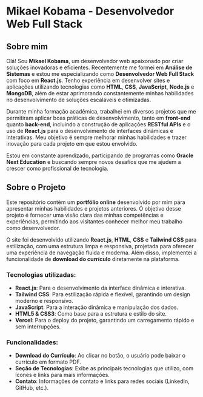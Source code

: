 # Mikael Kobama - Desenvolvedor Web Full Stack

## Sobre mim

Olá! Sou **Mikael Kobama**, um desenvolvedor web apaixonado por criar soluções inovadoras e eficientes. Recentemente me formei em **Análise de Sistemas** e estou me especializando como **Desenvolvedor Web Full Stack** com foco em **React.js**. Tenho experiência em desenvolver sites e aplicações utilizando tecnologias como **HTML**, **CSS**, **JavaScript**, **Node.js** e **MongoDB**, além de estar aprimorando constantemente minhas habilidades no desenvolvimento de soluções escaláveis e otimizadas.

Durante minha formação acadêmica, trabalhei em diversos projetos que me permitiram aplicar boas práticas de desenvolvimento, tanto em **front-end** quanto **back-end**, incluindo a construção de aplicações **RESTful APIs** e o uso de **React.js** para o desenvolvimento de interfaces dinâmicas e interativas. Meu objetivo é sempre melhorar minhas habilidades e trazer inovação para cada projeto em que estou envolvido.

Estou em constante aprendizado, participando de programas como **Oracle Next Education** e buscando sempre novos desafios que me ajudem a crescer como profissional de tecnologia.

## Sobre o Projeto

Este repositório contém um **portfólio online** desenvolvido por mim para apresentar minhas habilidades e projetos anteriores. O objetivo desse projeto é fornecer uma visão clara das minhas competências e experiências, permitindo aos visitantes conhecer melhor meu trabalho como desenvolvedor.

O site foi desenvolvido utilizando **React.js**, **HTML**, **CSS** e **Tailwind CSS** para estilização, com uma estrutura limpa e responsiva, projetada para oferecer uma experiência de navegação fluida e moderna. Além disso, implementei a funcionalidade de **download do currículo** diretamente na plataforma.

### Tecnologias utilizadas:

- **React.js**: Para o desenvolvimento da interface dinâmica e interativa.
- **Tailwind CSS**: Para estilização rápida e flexível, garantindo um design moderno e responsivo.
- **JavaScript**: Para a interação dinâmica e manipulação dos dados.
- **HTML5 & CSS3**: Como base para a estrutura e estilo do site.
- **Vercel**: Para o deploy do projeto, garantindo um carregamento rápido e sem interrupções.

### Funcionalidades:

- **Download do Currículo**: Ao clicar no botão, o usuário pode baixar o currículo em formato PDF.
- **Seção de Tecnologias**: Exibe as principais tecnologias que utilizo, com ícones e links para mais informações.
- **Contato**: Informações de contato e links para redes sociais (LinkedIn, GitHub, etc.).
